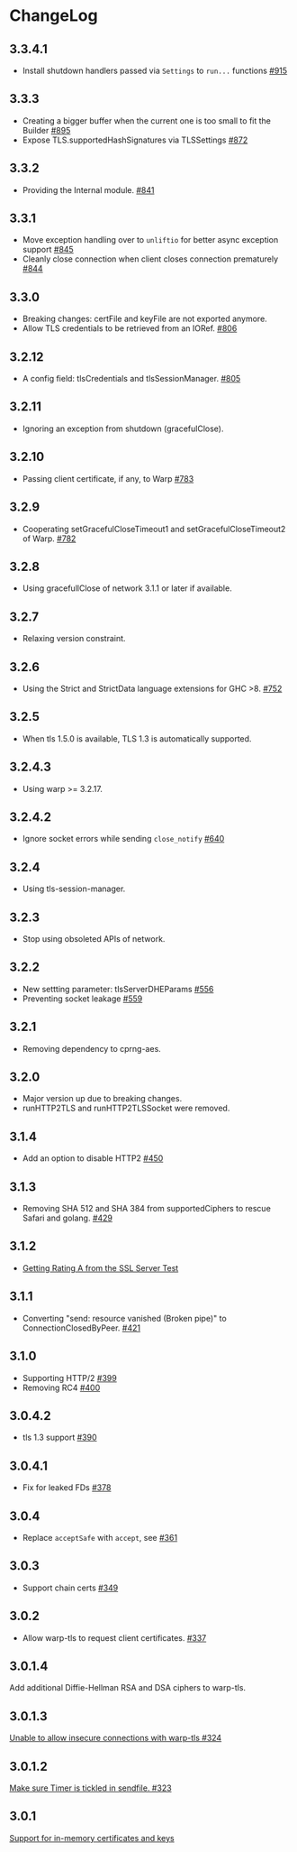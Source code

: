 # ChangeLog

## 3.3.4.1

* Install shutdown handlers passed via `Settings` to `run...` functions
  [#915](https://github.com/yesodweb/wai/pull/915)

## 3.3.3

* Creating a bigger buffer when the current one is too small to fit the Builder
  [#895](https://github.com/yesodweb/wai/pull/895)
* Expose TLS.supportedHashSignatures via TLSSettings
  [#872](https://github.com/yesodweb/wai/pull/872)

## 3.3.2

* Providing the Internal module.
  [#841](https://github.com/yesodweb/wai/issues/841)

## 3.3.1

* Move exception handling over to `unliftio` for better async exception support [#845](https://github.com/yesodweb/wai/issues/845)
* Cleanly close connection when client closes connection prematurely [#844](https://github.com/yesodweb/wai/issues/844)

## 3.3.0

* Breaking changes: certFile and keyFile are not exported anymore.
* Allow TLS credentials to be retrieved from an IORef.
  [#806](https://github.com/yesodweb/wai/pull/806)

## 3.2.12

* A config field: tlsCredentials and tlsSessionManager.
  [#805](https://github.com/yesodweb/wai/pull/805)

## 3.2.11

* Ignoring an exception from shutdown (gracefulClose).

## 3.2.10

* Passing client certificate, if any, to Warp
  [#783](https://github.com/yesodweb/wai/pull/783)

## 3.2.9

* Cooperating setGracefulCloseTimeout1 and setGracefulCloseTimeout2 of Warp.
  [#782](https://github.com/yesodweb/wai/pull/782)

## 3.2.8

* Using gracefullClose of network 3.1.1 or later if available.

## 3.2.7

* Relaxing version constraint.

## 3.2.6

* Using the Strict and StrictData language extensions for GHC >8.
  [#752](https://github.com/yesodweb/wai/pull/752)

## 3.2.5

* When tls 1.5.0 is available, TLS 1.3 is automatically supported.

## 3.2.4.3

* Using warp >= 3.2.17.

## 3.2.4.2

* Ignore socket errors while sending `close_notify` [#640](https://github.com/yesodweb/wai/issues/640)

## 3.2.4

* Using tls-session-manager.

## 3.2.3

* Stop using obsoleted APIs of network.

## 3.2.2

* New settting parameter: tlsServerDHEParams [#556](https://github.com/yesodweb/wai/pull/556)
* Preventing socket leakage [#559](https://github.com/yesodweb/wai/pull/559)

## 3.2.1

* Removing dependency to cprng-aes.

## 3.2.0

* Major version up due to breaking changes.
* runHTTP2TLS and runHTTP2TLSSocket were removed.

## 3.1.4

* Add an option to disable HTTP2 [#450](https://github.com/yesodweb/wai/pull/450)

## 3.1.3

* Removing SHA 512 and SHA 384 from supportedCiphers to rescue Safari and golang. [#429](https://github.com/yesodweb/wai/issues/429)

## 3.1.2

* [Getting Rating A from the SSL Server Test](http://www.yesodweb.com/blog/2015/08/ssl-server-test)

## 3.1.1

* Converting "send: resource vanished (Broken pipe)" to ConnectionClosedByPeer. [#421](https://github.com/yesodweb/wai/issues/421)

## 3.1.0

* Supporting HTTP/2 [#399](https://github.com/yesodweb/wai/pull/399)
* Removing RC4 [#400](https://github.com/yesodweb/wai/issues/400)

## 3.0.4.2

* tls 1.3 support [#390](https://github.com/yesodweb/wai/issues/390)

## 3.0.4.1

* Fix for leaked FDs [#378](https://github.com/yesodweb/wai/issues/378)

## 3.0.4

* Replace `acceptSafe` with `accept`, see [#361](https://github.com/yesodweb/wai/issues/361)

## 3.0.3

* Support chain certs [#349](https://github.com/yesodweb/wai/pull/349)

## 3.0.2

* Allow warp-tls to request client certificates. [#337](https://github.com/yesodweb/wai/pull/337)

## 3.0.1.4

Add additional Diffie-Hellman RSA and DSA ciphers to warp-tls.

## 3.0.1.3

[Unable to allow insecure connections with warp-tls #324](https://github.com/yesodweb/wai/issues/324)

## 3.0.1.2

[Make sure Timer is tickled in sendfile. #323](https://github.com/yesodweb/wai/pull/323)

## 3.0.1

[Support for in-memory certificates and keys](https://github.com/yesodweb/wai/issues/301)
